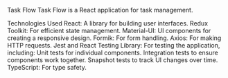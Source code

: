 Task Flow
Task Flow is a React application for task management.

Technologies Used
React: A library for building user interfaces.
Redux Toolkit: For efficient state management.
Material-UI: UI components for creating a responsive design.
Formik: For form handling.
Axios: For making HTTP requests.
Jest and React Testing Library: For testing the application, including:
Unit tests for individual components.
Integration tests to ensure components work together.
Snapshot tests to track UI changes over time.
TypeScript: For type safety.
